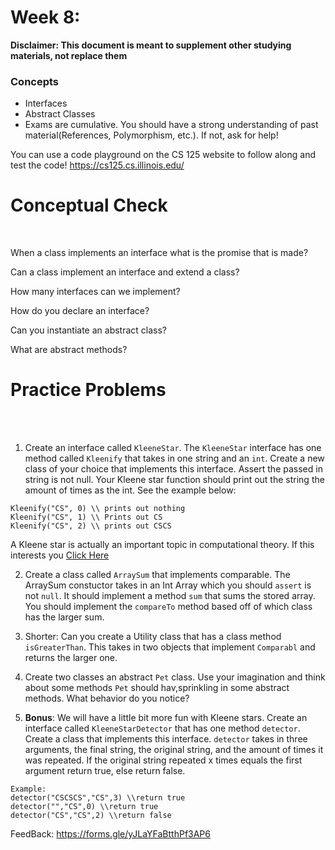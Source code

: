 # Week 8: <br> 
**Disclaimer: This document is meant to supplement other studying materials, not replace them**<br>

### Concepts
   * Interfaces
   * Abstract Classes
   * Exams are cumulative. You should have a strong understanding of past material(References, Polymorphism, etc.). If not, ask for help!
   
   You can use a code playground on the CS 125 website to follow along and test the code! https://cs125.cs.illinois.edu/
   

# Conceptual Check
<br>


When a class implements an interface what is the promise that is made?<br>

Can a class implement an interface and extend a class?<br>

How many interfaces can we implement? <br>

How do you declare an interface? <br>

Can you instantiate an abstract class? <br>

What are abstract methods? <br>



# Practice Problems
<br></br>
1. Create an interface called ``KleeneStar``. The ``KleeneStar`` interface has one method called ``Kleenify`` that takes in one string and an ``int``. Create a new class of your choice that implements this interface. Assert the passed in string is not null. Your Kleene star function should print out the string the amount of times as the int. See the example below:
```
Kleenify("CS", 0) \\ prints out nothing
Kleenify("CS", 1) \\ Prints out CS
Kleenify("CS", 2) \\ prints out CSCS
```
A Kleene star is actually an important topic in computational theory. If this interests you [Click Here](https://en.wikipedia.org/wiki/Kleene_star#:~:text=In%20mathematical%20logic%20and%20computer,as%20the%20free%20monoid%20construction.)

2. Create a class called ``ArraySum`` that implements comparable. The ArraySum constuctor takes in an Int Array which you should ``assert`` is not ``null``. It should implement a method ``sum`` that sums the stored array. You should implement the ``compareTo`` method based off of which class has the larger sum. <br>
3. Shorter: Can you create a Utility class that has a class method ``isGreaterThan``. This takes in two objects that implement ``Comparabl`` and returns the larger one. <br>


4. Create two classes an abstract ``Pet`` class. Use your imagination and think about some methods ``Pet`` should hav,sprinkling in some abstract methods. What behavior do you notice?  <br>
5. **Bonus**: We will have a little bit more fun with Kleene stars. Create an interface called ``KleeneStarDetector`` that has one method ``detector``. Create a class that implements this interface. ``detector`` takes in three arguments, the final string, the original string, and the amount of times it was repeated. If the original string repeated x times equals the first argument return true, else return false.
```
Example:
detector("CSCSCS","CS",3) \\return true
detector("","CS",0) \\return true
detector("CS","CS",2) \\return false
```



FeedBack: https://forms.gle/yJLaYFaBtthPf3AP6 <br>






